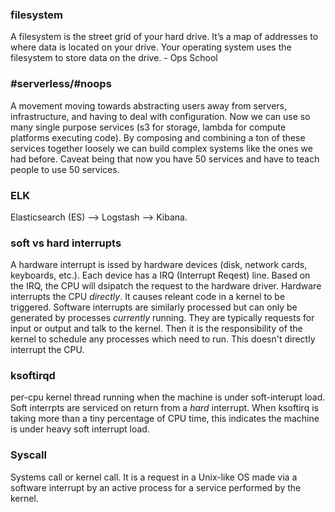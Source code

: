 ### filesystem
A filesystem is the street grid of your hard drive. It’s a map of addresses to where data is located on your drive. Your operating system uses the filesystem to store data on the drive. - Ops School

### #serverless/#noops  
A movement moving towards abstracting users away from servers, infrastructure, and having to deal with configuration. Now we can use so many single purpose services (s3 for storage, lambda for compute platforms executing code). By composing and combining a ton of these services together loosely we can build complex systems like the ones we had before. Caveat being that now you have 50 services and have to teach people to use 50 services.

### ELK  
Elasticsearch (ES) -->  Logstash --> Kibana. 

### soft vs hard interrupts  
A hardware interrupt is issed by hardware devices (disk, network cards, keyboards, etc.). Each device has a IRQ (Interrupt Reqest) line. Based on the IRQ, the CPU will dsipatch the request to the hardware driver. Hardware interrupts the CPU _directly_. It causes releant code in a kernel to be triggered. Software interrupts are similarly processed but can only be generated by processes _currently_ running. They are typically requests for input or output and talk to the kernel. Then it is the responsibility of the kernel to schedule any processes which need to run. This doesn't directly interrupt the CPU. 

### ksoftirqd  
per-cpu kernel thread running when the machine is under soft-interupt load. Soft interrpts are serviced on return from a _hard_ interrupt. When ksoftirq is taking more than a tiny percentage of CPU time, this indicates the machine is under heavy soft interrupt load.

### Syscall  
Systems call or kernel call. It is a request in a Unix-like OS made via a software interrupt by an active process for a service performed by the kernel.
